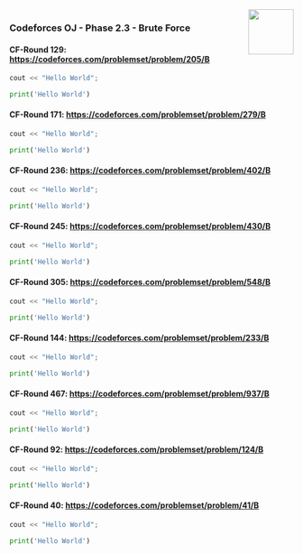 <img align="right" width="80" src="https://github.com/cs-MohamedAyman/Problem-Solving-Training/blob/master/online-judges-logos/codeforces.jpg">

### Codeforces OJ - Phase 2.3 - Brute Force

#### CF-Round 129: https://codeforces.com/problemset/problem/205/B
```cpp
cout << "Hello World";
```
```python
print('Hello World')
```

#### CF-Round 171: https://codeforces.com/problemset/problem/279/B
```cpp
cout << "Hello World";
```
```python
print('Hello World')
```

#### CF-Round 236: https://codeforces.com/problemset/problem/402/B
```cpp
cout << "Hello World";
```
```python
print('Hello World')
```

#### CF-Round 245: https://codeforces.com/problemset/problem/430/B
```cpp
cout << "Hello World";
```
```python
print('Hello World')
```

#### CF-Round 305: https://codeforces.com/problemset/problem/548/B
```cpp
cout << "Hello World";
```
```python
print('Hello World')
```

#### CF-Round 144: https://codeforces.com/problemset/problem/233/B
```cpp
cout << "Hello World";
```
```python
print('Hello World')
```

#### CF-Round 467: https://codeforces.com/problemset/problem/937/B
```cpp
cout << "Hello World";
```
```python
print('Hello World')
```

#### CF-Round 92: https://codeforces.com/problemset/problem/124/B
```cpp
cout << "Hello World";
```
```python
print('Hello World')
```

#### CF-Round 40: https://codeforces.com/problemset/problem/41/B
```cpp
cout << "Hello World";
```
```python
print('Hello World')
```
